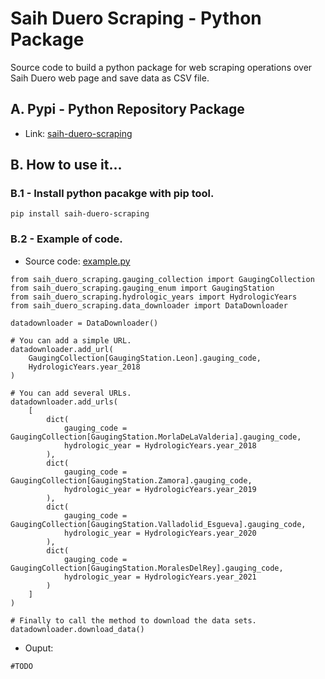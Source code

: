 # Saih Duero Scraping  - Python Package
Source code to build a python package for web scraping operations over Saih Duero web page and save data as CSV file.

## A. Pypi - Python Repository Package
- Link: [saih-duero-scraping](https://pypi.org/project/saih-duero-scraping/)

## B. How to use it...

### B.1 - Install python pacakge with pip tool.

```
pip install saih-duero-scraping
```

### B.2 - Example of code.

- Source code: [example.py]()

```
from saih_duero_scraping.gauging_collection import GaugingCollection
from saih_duero_scraping.gauging_enum import GaugingStation
from saih_duero_scraping.hydrologic_years import HydrologicYears
from saih_duero_scraping.data_downloader import DataDownloader

datadownloader = DataDownloader()

# You can add a simple URL.
datadownloader.add_url(
    GaugingCollection[GaugingStation.Leon].gauging_code, 
    HydrologicYears.year_2018
)

# You can add several URLs.
datadownloader.add_urls(
    [
        dict(
            gauging_code = GaugingCollection[GaugingStation.MorlaDeLaValderia].gauging_code, 
            hydrologic_year = HydrologicYears.year_2018
        ),
        dict(
            gauging_code = GaugingCollection[GaugingStation.Zamora].gauging_code, 
            hydrologic_year = HydrologicYears.year_2019
        ),
        dict(
            gauging_code = GaugingCollection[GaugingStation.Valladolid_Esgueva].gauging_code, 
            hydrologic_year = HydrologicYears.year_2020
        ),
        dict(
            gauging_code = GaugingCollection[GaugingStation.MoralesDelRey].gauging_code, 
            hydrologic_year = HydrologicYears.year_2021
        )
    ]
)

# Finally to call the method to download the data sets.
datadownloader.download_data()
```

- Ouput:

```
#TODO
```
